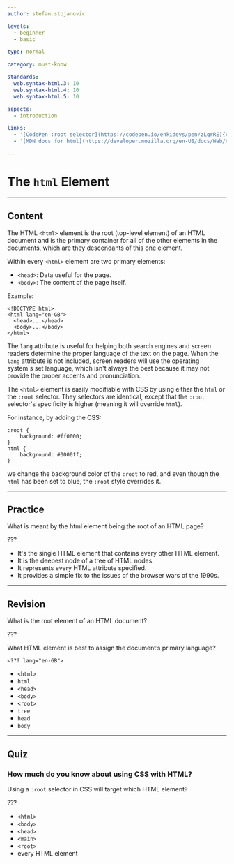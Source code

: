 ```yaml
---
author: stefan.stojanovic

levels:
  - beginner
  - basic

type: normal

category: must-know

standards:
  web.syntax-html.3: 10
  web.syntax-html.4: 10
  web.syntax-html.5: 10

aspects:
  - introduction

links:
  - '[CodePen :root selector](https://codepen.io/enkidevs/pen/zLqrRE){code}'
  - '[MDN docs for html](https://developer.mozilla.org/en-US/docs/Web/HTML/Element/html){website}'

---
```

# The `html` Element
---
## Content

The HTML `<html>` element is the root (top-level element) of an HTML document and is the primary container for all of the other elements in the documents, which are they descendants of this one element. 

Within every `<html>` element are two primary elements:
* `<head>`: Data useful for the page.
* `<body>`: The content of the page itself.

Example:
```
<!DOCTYPE html>
<html lang="en-GB">
  <head>...</head>
  <body>...</body>
</html>
```

The `lang` attribute is useful for helping both search engines and screen readers determine the proper language of the text on the page. When the `lang` attribute is not included, screen readers will use the operating system's set language, which isn't always the best because it may not provide the proper accents and pronunciation.

The `<html>` element is easily modifiable with CSS by using either the `html` or the `:root` selector. They selectors are identical, except that the `:root` selector's specificity is higher (meaning it will override `html`).

For instance, by adding the CSS:
```
:root {
    background: #ff0000;
}
html {
    background: #0000ff;
}

```
<!--[View CodePen](https://codepen.io/enkidevs/pen/zLqrRE)-->

we change the background color of the `:root` to red, and even though the `html` has been set to blue, the `:root` style overrides it. 

---
## Practice

What is meant by the html element being the root of an HTML page?

???

* It's the single HTML element that contains every other HTML element.
* It is the deepest node of a tree of HTML nodes.
* It represents every HTML attribute specified.
* It provides a simple fix to the issues of the browser wars of the 1990s.  

---
## Revision

What is the root element of an HTML document?

???

What HTML element is best to assign the document’s primary language?

`<??? lang="en-GB">`

* `<html>`
* `html`
* `<head>`
* `<body>`
* `<root>`
* `tree`
* `head`
* `body`

---
## Quiz

### How much do you know about using CSS with HTML?

Using a `:root` selector in CSS will target which HTML element?

???

* `<html>`
* `<body>`
* `<head>`
* `<main>`
* `<root>`
* every HTML element
